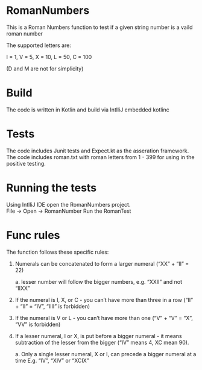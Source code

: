 # RomanNumbers
This is a Roman Numbers function to test if a given string number is a vaild roman number

The supported letters are:

I = 1, V = 5, X = 10, L = 50, C = 100

(D and M are not for simplicity)

# Build
The code is written in Kotlin and build via IntlliJ embedded kotlinc

# Tests
The code includes Junit tests and Expect.kt as the asseration framework.
The code includes roman.txt with roman letters from 1 - 399 for using in the positive testing.

# Running the tests
Using IntlliJ IDE open the RomanNumbers project.  
File -> Open -> RomanNumber
Run the RomanTest


# Func rules
The function follows these specific rules:

 1.	Numerals can be concatenated to form a larger numeral (“XX” + “II” = 22) 
      
      a.  lesser number will follow the bigger numbers, e.g. “XXII” and not “IIXX” 
      
 2. If the numeral is I, X, or C - you can’t have more than three in a row (“II” + “II” = “IV”, “IIII” is forbidden) 
 
 3. If the numeral is V or L - you can’t have more than one (“V” + “V” = “X”, “VV” is forbidden) 
 
 4. If a lesser numeral, I or X, is put before a bigger numeral - it means subtraction of the lesser from the bigger (“IV” means 4, XC mean 90).  
 
      a. Only a single lesser numeral, X or I, can precede a bigger numeral at a time E.g. “IV”, “XIV” or “XCIX”
